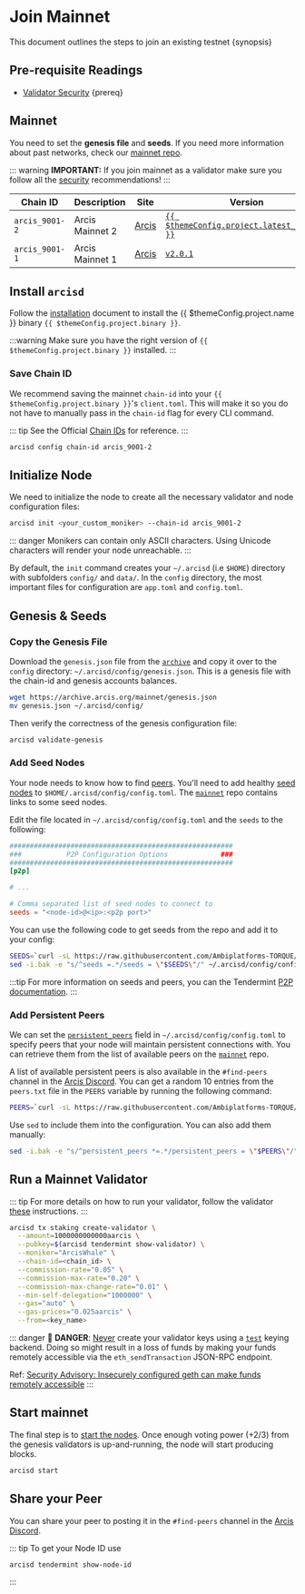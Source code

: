 <!--
order: 3
-->

# Join Mainnet

This document outlines the steps to join an existing testnet {synopsis}

## Pre-requisite Readings

- [Validator Security](./security/security.md) {prereq}

## Mainnet

You need to set the **genesis file** and **seeds**. If you need more information about past networks, check our [mainnet repo](https://github.com/Ambiplatforms-TORQUE/mainnet).

::: warning
**IMPORTANT:** If you join mainnet as a validator make sure you follow all the [security](./security/security.md) recommendations!
:::

| Chain ID       | Description     | Site                                                               | Version                                                      | Status  |
| -------------- | --------------- | ------------------------------------------------------------------ | ------------------------------------------------------------ | ------- |
| `arcis_9001-2` | Arcis Mainnet 2 | [Arcis](https://github.com/Ambiplatforms-TORQUE/mainnet/tree/main/arcis_9001-2) | [`{{ $themeConfig.project.latest_version }}`](https://github.com/Ambiplatforms-TORQUE/arcis/releases) | `Live`  |
| `arcis_9001-1` | Arcis Mainnet 1 | [Arcis](https://github.com/Ambiplatforms-TORQUE/mainnet/tree/main/arcis_9001-1) | [`v2.0.1`](https://github.com/Ambiplatforms-TORQUE/arcis/releases/v2.0.1) | `Stale` |

## Install `arcisd`

Follow the [installation](./quickstart/installation.md) document to install the {{ $themeConfig.project.name }} binary `{{ $themeConfig.project.binary }}`.

:::warning
Make sure you have the right version of `{{ $themeConfig.project.binary }}` installed.
:::

### Save Chain ID

We recommend saving the mainnet `chain-id` into your `{{ $themeConfig.project.binary }}`'s `client.toml`. This will make it so you do not have to manually pass in the `chain-id` flag for every CLI command.

::: tip
See the Official [Chain IDs](./../users/technical_concepts/chain_id.md#official-chain-ids) for reference.
:::

```bash
arcisd config chain-id arcis_9001-2
```

## Initialize Node

We need to initialize the node to create all the necessary validator and node configuration files:

```bash
arcisd init <your_custom_moniker> --chain-id arcis_9001-2
```

::: danger
Monikers can contain only ASCII characters. Using Unicode characters will render your node unreachable.
:::

By default, the `init` command creates your `~/.arcisd` (i.e `$HOME`) directory with subfolders `config/` and `data/`.
In the `config` directory, the most important files for configuration are `app.toml` and `config.toml`.

## Genesis & Seeds

### Copy the Genesis File

Download the `genesis.json` file from the [`archive`](https://archive.arcis.org/mainnet/genesis.json) and copy it over to the `config` directory: `~/.arcisd/config/genesis.json`. This is a genesis file with the chain-id and genesis accounts balances.

```bash
wget https://archive.arcis.org/mainnet/genesis.json
mv genesis.json ~/.arcisd/config/
```

Then verify the correctness of the genesis configuration file:

```bash
arcisd validate-genesis
```

### Add Seed Nodes

Your node needs to know how to find [peers](https://docs.tendermint.com/master/tendermint-core/using-tendermint.html#peers). You'll need to add healthy [seed nodes](https://docs.tendermint.com/master/tendermint-core/using-tendermint.html#seed) to `$HOME/.arcisd/config/config.toml`. The [`mainnet`](https://github.com/Ambiplatforms-TORQUE/mainnet) repo contains links to some seed nodes.

Edit the file located in `~/.arcisd/config/config.toml` and the `seeds` to the following:

```toml
#######################################################
###           P2P Configuration Options             ###
#######################################################
[p2p]

# ...

# Comma separated list of seed nodes to connect to
seeds = "<node-id>@<ip>:<p2p port>"
```

You can use the following code to get seeds from the repo and add it to your config:

```bash
SEEDS=`curl -sL https://raw.githubusercontent.com/Ambiplatforms-TORQUE/mainnet/main/arcis_9001-2/seeds.txt | awk '{print $1}' | paste -s -d, -`
sed -i.bak -e "s/^seeds =.*/seeds = \"$SEEDS\"/" ~/.arcisd/config/config.toml
```

:::tip
For more information on seeds and peers, you can the Tendermint [P2P documentation](https://docs.tendermint.com/master/spec/p2p/peer.html).
:::

### Add Persistent Peers

We can set the [`persistent_peers`](https://docs.tendermint.com/master/tendermint-core/using-tendermint.html#persistent-peer) field in `~/.arcisd/config/config.toml` to specify peers that your node will maintain persistent connections with. You can retrieve them from the list of
available peers on the [`mainnet`](https://github.com/Ambiplatforms-TORQUE/mainnet) repo.

A list of available persistent peers is also available in the `#find-peers` channel in the [Arcis Discord](https://discord.gg/arcis). You can get a random 10 entries from the `peers.txt` file in the `PEERS` variable by running the following command:

```bash
PEERS=`curl -sL https://raw.githubusercontent.com/Ambiplatforms-TORQUE/mainnet/main/arcis_9001-2/peers.txt | sort -R | head -n 10 | awk '{print $1}' | paste -s -d, -`
```

Use `sed` to include them into the configuration. You can also add them manually:

```bash
sed -i.bak -e "s/^persistent_peers *=.*/persistent_peers = \"$PEERS\"/" ~/.arcisd/config/config.toml
```

## Run a Mainnet Validator

::: tip
For more details on how to run your validator, follow the validator [these](./setup/run_validator.md) instructions.
:::

```bash
arcisd tx staking create-validator \
  --amount=1000000000000aarcis \
  --pubkey=$(arcisd tendermint show-validator) \
  --moniker="ArcisWhale" \
  --chain-id=<chain_id> \
  --commission-rate="0.05" \
  --commission-max-rate="0.20" \
  --commission-max-change-rate="0.01" \
  --min-self-delegation="1000000" \
  --gas="auto" \
  --gas-prices="0.025aarcis" \
  --from=<key_name>
```

::: danger
🚨 **DANGER**: <u>Never</u> create your validator keys using a [`test`](./../users/keys/keyring.md#testing) keying backend. Doing so might result in a loss of funds by making your funds remotely accessible via the `eth_sendTransaction` JSON-RPC endpoint.

Ref: [Security Advisory: Insecurely configured geth can make funds remotely accessible](https://blog.ethereum.org/2015/08/29/security-alert-insecurely-configured-geth-can-make-funds-remotely-accessible/)
:::

## Start mainnet

The final step is to [start the nodes](./quickstart/run_node.md#start-node). Once enough voting power (+2/3) from the genesis validators is up-and-running, the node will start producing blocks.

```bash
arcisd start
```

## Share your Peer

You can share your peer to posting it in the `#find-peers` channel in the [Arcis Discord](https://discord.gg/arcis).

::: tip
To get your Node ID use

```bash
arcisd tendermint show-node-id
```

:::
